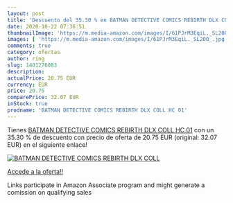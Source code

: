 ```yaml
---
layout: post
title: 'Descuento del 35.30 % en BATMAN DETECTIVE COMICS REBIRTH DLX COLL'
date: 2020-10-22 07:36:51
thumbnailImage: 'https://m.media-amazon.com/images/I/61PJrM3EqiL._SL200_.jpg'
images: [ 'https://m.media-amazon.com/images/I/61PJrM3EqiL._SL200_.jpg' ]
comments: true
category: ofertas
author: ring
slug: 1401276083
description:
actualPrice: 20.75 EUR
currency: EUR
price: 20.75
comparePrice: 32.07 EUR
inStock: true
prodname: 'BATMAN DETECTIVE COMICS REBIRTH DLX COLL HC 01'
---
```


Tienes [BATMAN DETECTIVE COMICS REBIRTH DLX COLL HC 01](https://www.amazon.es/dp/1401276083/?tag=tolees-21) con un 35.30 % de descuento con precio de oferta de 20.75 EUR (original: 32.07 EUR) en el siguiente enlace!

[![BATMAN DETECTIVE COMICS REBIRTH DLX COLL](https://m.media-amazon.com/images/I/61PJrM3EqiL._SL200_.jpg)](https://www.amazon.es/dp/1401276083/?tag=tolees-21)

[Accede a la oferta!!](https://www.amazon.es/dp/1401276083/?tag=tolees-21)

Links participate in Amazon Associate program and might generate a comission on qualifying sales


